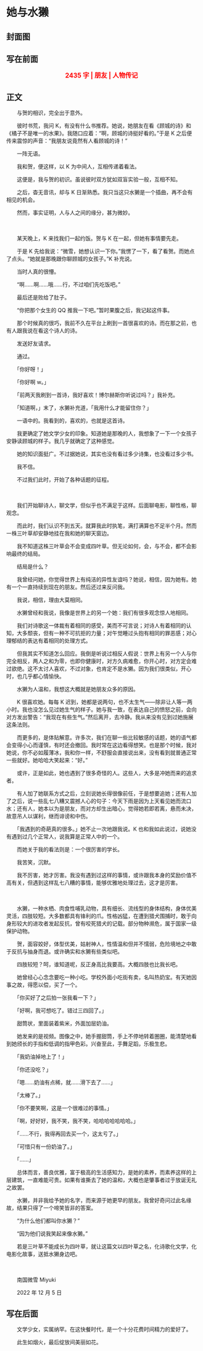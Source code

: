 # 她与水獭

## 封面图

## 写在前面

<p style="color:red; text-align:center; font-weight:bold; font-size:larger;">2435 字 | 朋友 | 人物传记</p>

## 正文

　　与贺的相识，完全出于意外。

　　彼时书荒，我问 K，有没有什么书推荐。她说，她朋友在看《顾城的诗》和《橘子不是唯一的水果》。我随口应着：“啊，顾城的诗挺好看的。”于是 K 之后便传来震惊的声音：“我朋友说竟然有人看顾城的诗！”

　　一阵无语。

　　我和贺，便这样，以 K 为中间人，互相传递着看法。

　　这便是，我与贺的初识。虽说彼时双方犹如双盲实验一般，互相不知。

　　之后，杳无音讯，却与 K 日渐熟悉。我只当这只水獭是一个插曲，再不会有相见的机会。

　　然而，事实证明，人与人之间的缘分，甚为微妙。

　　<br>

　　某天晚上，K 来找我们一起约饭。贺与 K 在一起，但她有事情要先走。

　　于是 K 先给我说：“微雪，她想认识一下你。”我愣了一下，看了看贺。而她点了点头。“她就是那晚跟你聊顾城的女孩子。”K 补充说。

　　当时人真的很懵。

　　“啊……啊……哦……行，不过咱们先吃饭吧。”

　　最后还是败给了肚子。

　　“你把那个女生的 QQ 推我一下吧。”暂时果腹之后，我记起这件事。

　　那个时候真的很巧，我前不久在平台上刷到一首很喜欢的诗。而在那之前，也有人跟我说在看这个诗人的诗。

　　发送好友请求。

　　通过。

　　「你好呀！」

　　「你好啊 w。」

　　「前两天我刷到一首诗，我好喜欢！博尔赫斯你听说过吗？」我补充。

　　「知道啊，」末了，水獭补充道，「我用什么才能留住你？」

　　一语中的。我看到的，喜欢的，也就是这首诗。

　　我更确定了她文学少女的印象。知道她是那晚的人，我想象了一下一个女孩子安静读顾城的样子。我几乎就确定了这种感觉。

　　她的知识面挺广。不过据她说，其实也没有看过多少诗集，也没看过多少书。

　　我不信。

　　不过我们此时，开始了各种话题的征程。

　　<br>

　　我们开始聊诗人，聊文学，但似乎也不满足于这样。后面聊电影，聊性格，聊观念。

　　而此时，我们认识不到五天。就算我此时执笔，满打满算也不足半个月。然而一株三叶草却安静地挂在我和她的聊天窗边。

　　我不知道这株三叶草会不会变成四叶草。但无论如何，会，与不会，都不会影响最终的结局。

　　结局是什么？

　　我曾经问她，你觉得世界上有纯洁的异性友谊吗？她说，相信，因为她有。她有一个一直持续到现在的朋友。然后还过来反问我。

　　我说，相信，理由大莫相同。

　　水獭曾经和我说，我像是世界上的另一个她：我们有很多观念惊人地相同。

　　我们对诗歌这一体裁有着相同的感受，美而不可言说；对诗人有着相同的认知，大多颓丧，但有一种不可抗拒的力量；对午觉睡过头抱有相同的罪恶感；对心理郁结的表达有着相同的处理方式。

　　但我其实不知道怎么回应。我倒是听说过相反人假说：世界上有另一个人与你完全相反，两人之和为零，也即你健康时，对方久病难愈，你开心时，对方定会难过欲绝。这不太讨人喜欢，不过对象，也肯定不是水獭。因为我们很类似，开心时，也几乎都心情愉快。

　　水獭为人温和，我想这大概就是她朋友众多的原因。

　　K 很喜欢她。每每 K 迟到，她都是说两句，也不太生气——除非让人等一两小时。我也没怎么见过她生气的样子。她与我一致，在表达自己的愤怒之前，会向对方发出警告：“我现在有些生气。”然后离开，去冷静。我从来没有见到过她施展这条法则。

　　而更多的，是体贴解意。许多次，我们在聊一些比较敏感的话题，她的语气都会变得小心而谨慎，有时还会撤回。我时常在这边看得想笑。也是那个时候，我对她说，你不必如履薄冰，我和你一样，不舒服会直接说出来，没有看到就普通正常一些就好。她哈哈大笑起来：“好。”

　　或许，正是如此，她也遇到了很多奇怪的人。这些人，大多是冲她而来的追求者。

　　有人加了她联系方式之后，立刻说她长得很像前任，于是想要追她；还有人加了之后，说一些乱七八糟又震撼人心的句子：今天下雨是因为上天看见她而流口水；还有人，她本以为是朋友，而对方却生出暗心，觉得她若即若离，悬而未决，故意吊人以谋利，继而诽谤和中伤。

　　「我遇到的奇葩真的很多。」她不止一次地跟我说。K 也和我如此说过，说她没有遇到过几个正常人，说我算是正常人中的一个。

　　而她关于我的看法则是：一个很厉害的学长。

　　我苦笑，沉默。

　　我不厉害，她才厉害。我没有遇到过这样的事情，或许跟我本身的奖励价值不高有关，但遇到这样乱七八糟的事情，能够优雅地处理过去，这才是厉害。

　　<br>

　　水獭，一种水栖、肉食性哺乳动物，具有细长、流线型的身体结构，身体优美灵活，四肢较短。大多数都具有锋利的爪。性格凶猛，在遭到猎犬围捕时，敢于向身形较大的进攻者发起反抗，曾有咬死猎犬的记载。部分物种濒危，属于国家一级保护动物。

　　贺，面容姣好，体型优美，姑射神人，性情温和但并不懦弱，危险境地之中敢于反抗与抽身而退。或许确实和水獭有些类似吧。

　　四肢较短？呵，谁知道呢，反正身高比我要高。大概四肢也比我长吧。

　　她曾经心心念念要吃一种小吃。学校外面小吃街有卖，名叫热奶宝。有天她因事之故，得愿以偿，买了一个。

　　「你买好了之后拍一张我看一下？」

　　「好啊，我可想吃了。错过三四回了。」

　　甜筒状，里面装着紫米，外面加层奶油。

　　她发来的是视频。图像之中，她手握甜筒，手上不停地转着圈圈，能清楚地看到她颀长的手指和低调的指甲色彩。兴奋至此，手舞足蹈，乐极生悲。

　　「我奶油掉地上了！」

　　「你还没吃？」

　　「嗯……奶油有点稀，就……滑下去了……」

　　「太棒了。」

　　「你不要笑啊，这是一个很难过的事情。」

　　「啊，好好好，我不笑，我不笑，哈哈哈哈哈哈哈。」

　　「……不行，我得再回去买一个，这太亏了。」

　　「可惜只有一份奶油了。」

　　「……」

　　总体而言，善良优雅，富于极高的生活感知力，是她的素养，而素养这样的上层建筑，一直难能可贵。如果有谁撕去了她的温和，大概也是肇事者过于放诞无礼之故罢。

　　水獭，并非我给予她的名字，而来源于她更早的朋友。我曾好奇问过此名缘故，结果只得了一个啼笑皆非的答案。

　　“为什么他们都叫你水獭？”

　　“因为他们说我笑起来像水獭。”

　　若是三叶草不能成长为四叶草，就让这篇文以四叶草之名，化诗歌化文学，化电影化故事，送抵水獭身边吧。

　　<br>

　　南国微雪 Miyuki

　　2022 年 12 月 5 日

## 写在后面

　　文学少女，实属纳罕。在这快餐时代，是一个十分花费时间精力的爱好了。

　　此生如烟火，最后绽放间美丽如花。

